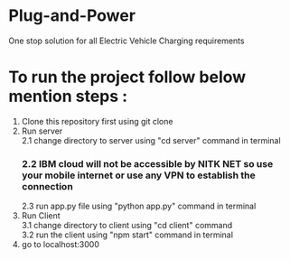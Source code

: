 ﻿# Plug-and-Power

One stop solution for all Electric Vehicle Charging requirements

# To run the project follow below mention steps :

1. Clone this repository first using git clone<br>
2. Run server <br>
   2.1 change directory to server using "cd server" command in terminal <br>
   ### 2.2 IBM cloud will not be accessible by NITK NET so use your mobile internet or use any VPN to establish the connection
   2.3 run app.py file using "python app.py" command in terminal <br>
3. Run Client <br>
   3.1 change directory to client using "cd client" command <br>
   3.2 run the client using "npm start" command in terminal<br>
4. go to localhost:3000<br>
